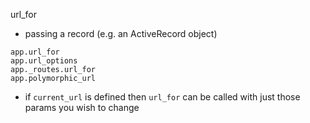 url_for

- passing a record (e.g. an ActiveRecord object)

```
app.url_for
app.url_options
app._routes.url_for
app.polymorphic_url
```

- if `current_url` is defined then `url_for` can be called with just those
  params you wish to change
